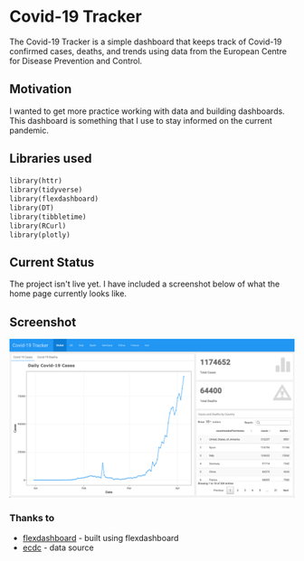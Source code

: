 # Covid-19 Tracker
The Covid-19 Tracker is a simple dashboard that keeps track of Covid-19 confirmed cases, deaths, and trends using data from the European Centre for Disease Prevention and Control.

## Motivation
I wanted to get more practice working with data and building dashboards. This dashboard is something that I use to stay informed on the current pandemic.

## Libraries used
```
library(httr)
library(tidyverse)
library(flexdashboard)
library(DT)
library(tibbletime)
library(RCurl)
library(plotly)
```
## Current Status
The project isn't live yet. I have included a screenshot below of what the home page currently looks like.

## Screenshot
![Dashboard Screenshot](images/Covid-19TrackerScreenshot.png)

### Thanks to
* [flexdashboard](https://github.com/rstudio/flexdashboard) - built using flexdashboard
* [ecdc](https://www.ecdc.europa.eu/en) - data source